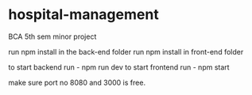 # hospital-management
BCA 5th sem minor project


run npm install in the back-end folder
run npm install in front-end folder


to start backend run - npm run dev
to start frontend run - npm start

make sure port no 8080 and 3000 is free.
